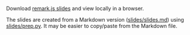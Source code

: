 
Download
[remark.js slides](https://raw.githubusercontent.com/daler/docker-rw2019/master/slides/slides.html)
and view locally in a browser.

The slides are created from a Markdown version 
([slides/slides.md](slides/slides.md)) using [slides/prep.py](slides/prep.py).
It may be easier to copy/paste from the Markdown file.
